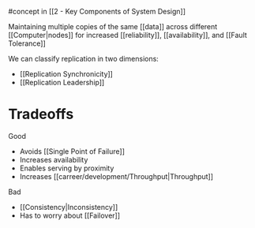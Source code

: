#concept  in [[2 - Key Components of System Design]]

Maintaining multiple copies of the same [[data]] across different [[Computer|nodes]] for increased [[reliability]], [[availability]], and [[Fault Tolerance]]

We can classify replication in two dimensions:
- [[Replication Synchronicity]]
- [[Replication Leadership]]

# Tradeoffs
Good
- Avoids [[Single Point of Failure]]
- Increases availability
- Enables serving by proximity
- Increases [[carreer/development/Throughput|Throughput]]

Bad
- [[Consistency|Inconsistency]]
- Has to worry about [[Failover]]